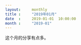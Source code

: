 ```yaml
---  
layout:     monthly
title :     "2019年01月"    
date  :     2019-01-01  10:00:00    
month :     "2019-01"    
---  
```


这个月的分享有点多。 



